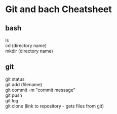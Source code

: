 # Git and bach Cheatsheet

## bash
ls<br>
cd (directory name)<br>
mkdir (directory name)<br>

## git
git status<br>
git add (filename)<br>
git commit -m "commit message"<br>
git push<br>
git log<br>
git clone (link to repository - gets files from git)<br>
